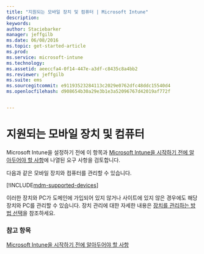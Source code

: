 ```yaml
---
title: "지원되는 모바일 장치 및 컴퓨터 | Microsoft Intune"
description: 
keywords: 
author: Staciebarker
manager: jeffgilb
ms.date: 06/08/2016
ms.topic: get-started-article
ms.prod: 
ms.service: microsoft-intune
ms.technology: 
ms.assetid: aeeccfa4-0f14-447e-a3df-c8435c8a4bb2
ms.reviewer: jeffgilb
ms.suite: ems
ms.sourcegitcommit: e91193523284113c2029e0762dfc48ddc15540d4
ms.openlocfilehash: d908654b30a29e3b1e3a52096767d42019af772f


---
```


# 지원되는 모바일 장치 및 컴퓨터

Microsoft Intune을 설정하기 전에 이 항목과 [Microsoft Intune을 시작하기 전에 알아두어야 할 사항](what-to-know-before-you-start-microsoft-intune.md)에 나열된 요구 사항을 검토합니다. 

다음과 같은 모바일 장치와 컴퓨터를 관리할 수 있습니다.

[!INCLUDE[mdm-supported-devices](../includes/mdm-supported-devices.md)] 

이러한 장치와 PC가 도메인에 가입되어 있지 않거나 사이트에 있지 않은 경우에도 해당 장치와 PC를 관리할 수 있습니다. 장치 관리에 대한 자세한 내용은 [장치를 관리하는 방법 선택](/Intune/get-started/choose-how-to-manage-devices)을 참조하세요.


### 참고 항목
[Microsoft Intune을 시작하기 전에 알아두어야 할 사항](what-to-know-before-you-start-microsoft-intune.md)


<!--HONumber=Jul16_HO2-->


